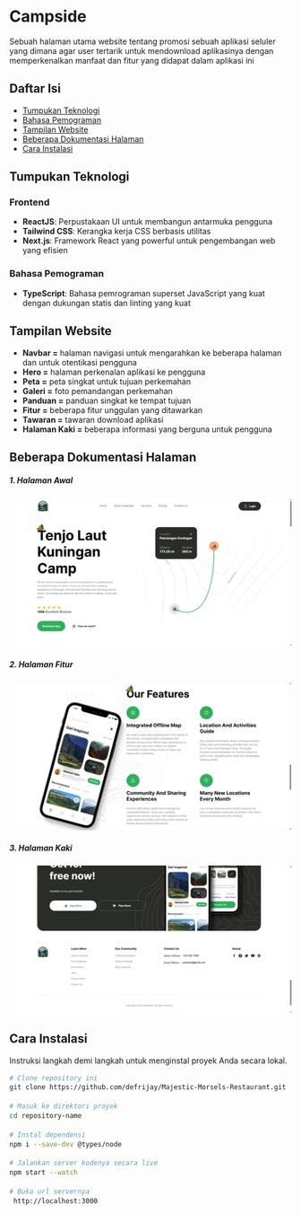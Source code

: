 # Campside
Sebuah halaman utama website tentang promosi sebuah aplikasi seluler yang dimana agar user tertarik untuk mendownload aplikasinya dengan memperkenalkan manfaat dan fitur yang didapat dalam aplikasi ini

## Daftar Isi
- [Tumpukan Teknologi](#tumpukan-teknologi)
- [Bahasa Pemograman](#bahasa-pemograman)
- [Tampilan Website](#tampilan-website)
- [Beberapa Dokumentasi Halaman](#beberapa-dokumentasi-halaman)
- [Cara Instalasi](#cara-instalasi)

## Tumpukan Teknologi
### Frontend
- **ReactJS**: Perpustakaan UI untuk membangun antarmuka pengguna
- **Tailwind CSS**: Kerangka kerja CSS berbasis utilitas
- **Next.js**: Framework React yang powerful untuk pengembangan web yang efisien

### Bahasa Pemograman
- **TypeScript**: Bahasa pemrograman superset JavaScript yang kuat dengan dukungan statis dan linting yang kuat

## Tampilan Website
- **Navbar =** halaman navigasi untuk mengarahkan ke beberapa halaman dan untuk otentikasi pengguna
- **Hero =** halaman perkenalan aplikasi ke pengguna
- **Peta =** peta singkat untuk tujuan perkemahan
- **Galeri =** foto pemandangan perkemahan
- **Panduan =** panduan singkat ke tempat tujuan
- **Fitur =** beberapa fitur unggulan yang ditawarkan
- **Tawaran =** tawaran download aplikasi
- **Halaman Kaki =** beberapa informasi yang berguna untuk pengguna

## Beberapa Dokumentasi Halaman
##### 1. Halaman Awal
![Dokumentasi Halaman](Documentation.png)

##### 2. Halaman Fitur
![Dokumentasi Halaman](Documentation2.png)

##### 3. Halaman Kaki
![Dokumentasi Halaman](Documentation3.png)

## Cara Instalasi
Instruksi langkah demi langkah untuk menginstal proyek Anda secara lokal.

```bash
# Clone repository ini
git clone https://github.com/defrijay/Majestic-Morsels-Restaurant.git

# Masuk ke direktori proyek
cd repository-name

# Instal dependensi
npm i --save-dev @types/node

# Jalankan server kodenya secara live
npm start --watch

# Buka url servernya
 http://localhost:3000
